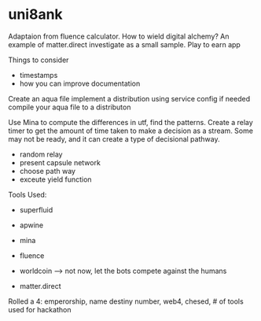 # uni8ank
Adaptaion from fluence calculator. How to wield digital alchemy? An example of matter.direct investigate as a small sample.
Play to earn app

Things to consider
- timestamps
- how you can improve documentation
 
Create an aqua file
implement a distribution using service config if needed
compile your aqua file to a distributon

Use Mina to compute the differences in utf, find the patterns. 
Create a relay timer to get the amount of time taken to make a decision as a stream. 
Some may not be ready, and it can create a type of decisional pathway.


- random relay
- present capsule network
- choose path way
- exceute yield function

Tools Used:
- superfluid
- apwine
- mina
- fluence

- worldcoin --> not now, let the bots compete against the humans
- matter.direct

Rolled a 4: emperorship, name destiny number, web4, chesed, # of tools used for hackathon